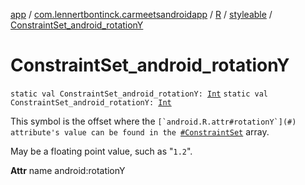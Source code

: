 [app](../../../index.md) / [com.lennertbontinck.carmeetsandroidapp](../../index.md) / [R](../index.md) / [styleable](index.md) / [ConstraintSet_android_rotationY](./-constraint-set_android_rotation-y.md)

# ConstraintSet_android_rotationY

`static val ConstraintSet_android_rotationY: `[`Int`](https://kotlinlang.org/api/latest/jvm/stdlib/kotlin/-int/index.html)
`static val ConstraintSet_android_rotationY: `[`Int`](https://kotlinlang.org/api/latest/jvm/stdlib/kotlin/-int/index.html)

This symbol is the offset where the ``[`android.R.attr#rotationY`](#) attribute's value can be found in the ``[`#ConstraintSet`](-constraint-set.md) array.

May be a floating point value, such as "`1.2`".

**Attr**
name android:rotationY

